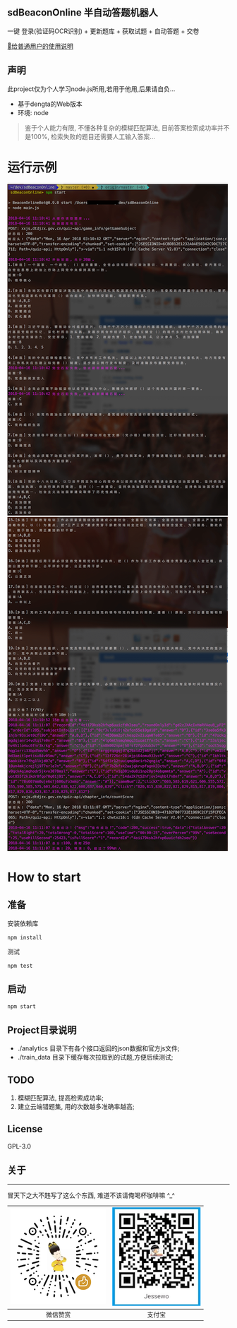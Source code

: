 ## sdBeaconOnline 半自动答题机器人
一键 登录(验证码OCR识别) + 更新题库 + 获取试题 + 自动答题 + 交卷

[给普通用户的使用说明](https://www.jianshu.com/p/2f32b76b9bf4)

## 声明
此project仅为个人学习node.js所用,若用于他用,后果请自负...

- 基于dengta的Web版本
- 环境: node

> 鉴于个人能力有限, 不懂各种复杂的模糊匹配算法, 目前答案检索成功率并不是100%, 检索失败的题目还需要人工输入答案...

# 运行示例
![运行示例1](./images/sample1.png)![运行示例2](./images/sample2.png)

# How to start
## 准备
安装依赖库
```
npm install
```
测试
```
npm test
```


## 启动
```
npm start
```

## Project目录说明
* ./analytics 目录下有各个接口返回的json数据和官方js文件;
* ./train_data 目录下缓存每次拉取到的试题,方便后续测试;


## TODO 
1. 模糊匹配算法, 提高检索成功率;
2. 建立云端错题集, 用的次数越多准确率越高;

## License
GPL-3.0


## 关于
---

冒天下之大不韪写了这么个东西, 难道不该请俺喝杯咖啡嘛 ^_^

| ![微信](./images/wxpay_me.png) | ![支付宝](./images/alipay_me.jpeg) |
| :-:   | :-: |
| 微信赞赏 | 支付宝 |
